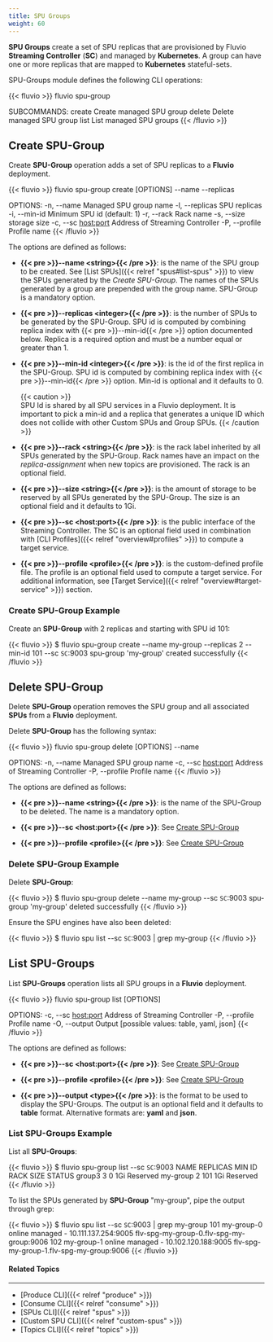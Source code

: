 ```yaml
---
title: SPU Groups
weight: 60
---
```


__SPU Groups__ create a set of SPU replicas that are provisioned by Fluvio __Streaming Controller__ (__SC__) and managed by __Kubernetes__. A group can have one or more replicas that are mapped to __Kubernetes__ stateful-sets. 

SPU-Groups module defines the following CLI operations: 

{{< fluvio >}}
fluvio spu-group <SUBCOMMAND>

SUBCOMMANDS:
    create    Create managed SPU group
    delete    Delete managed SPU group
    list      List managed SPU groups
{{< /fluvio >}}


## Create SPU-Group

Create __SPU-Group__ operation adds a set of SPU replicas to a __Fluvio__ deployment. 

{{< fluvio >}}
fluvio spu-group create [OPTIONS] --name <string> --replicas <replicas>

OPTIONS:
    -n, --name <string>          Managed SPU group name
    -l, --replicas <integer>     SPU replicas
    -i, --min-id <integer>       Minimum SPU id (default: 1)
    -r, --rack <string>          Rack name
    -s, --size <string>          storage size
    -c, --sc <host:port>         Address of Streaming Controller
    -P, --profile <profile>      Profile name
{{< /fluvio >}}

The options are defined as follows:

* <strong>{{< pre >}}--name &lt;string&gt;{{< /pre >}}</strong>:
is the name of the SPU group to be created. See [List SPUs]({{< relref "spus#list-spus" >}}) to view the SPUs generated by the *Create SPU-Group*. The names of the SPUs generated by a group are prepended with the group name. SPU-Group is a mandatory option.

* <strong>{{< pre >}}--replicas &lt;integer&gt;{{< /pre >}}</strong>:
is the number of SPUs to be generated by the SPU-Group. SPU id is computed by combining replica index with {{< pre >}}--min-id{{< /pre >}} option documented below. Replica is a required option and must be a number equal or greater than 1.

* <strong>{{< pre >}}--min-id &lt;integer&gt;{{< /pre >}}</strong>:
is the id of the first replica in the SPU-Group. SPU id is computed by combining replica index with {{< pre >}}--min-id{{< /pre >}} option. Min-id is optional and it defaults to 0.

    {{< caution >}}    
SPU Id is shared by all SPU services in a Fluvio deployment. It is important to pick a min-id and a replica that generates a unique ID which does not collide with other Custom SPUs and Group SPUs.
{{< /caution >}}

* <strong>{{< pre >}}--rack &lt;string&gt;{{< /pre >}}</strong>:
is the rack label inherited by all SPUs generated by the SPU-Group. Rack names have an impact on the *replica-assignment* when new topics are provisioned. The rack is an optional field.

* <strong>{{< pre >}}--size &lt;string&gt;{{< /pre >}}</strong>:
is the amount of storage to be reserved by all SPUs generated by the SPU-Group. The size is an optional field and it defaults to 1Gi.

* <strong>{{< pre >}}--sc &lt;host:port&gt;{{< /pre >}}</strong>:
is the public interface of the Streaming Controller. The SC is an optional field used in combination with [CLI Profiles]({{< relref "overview#profiles" >}}) to compute a target service.

* <strong>{{< pre >}}--profile &lt;profile&gt;{{< /pre >}}</strong>:
is the custom-defined profile file. The profile is an optional field used to compute a target service. For additional information, see [Target Service]({{< relref "overview#target-service" >}}) section.

### Create SPU-Group Example

Create an __SPU-Group__ with 2 replicas and starting with SPU id 101:

{{< fluvio >}}
$ fluvio spu-group create --name my-group --replicas 2 --min-id 101 --sc `SC`:9003
spu-group 'my-group' created successfully
{{< /fluvio >}}


## Delete SPU-Group

Delete __SPU-Group__ operation removes the SPU group and all associated __SPUs__ from a __Fluvio__ deployment. 

Delete __SPU-Group__ has the following syntax:

{{< fluvio >}}
fluvio spu-group delete [OPTIONS] --name <string>

OPTIONS:
    -n, --name <string>        Managed SPU group name
    -c, --sc <host:port>       Address of Streaming Controller
    -P, --profile <profile>    Profile name
{{< /fluvio >}}

The options are defined as follows:

* <strong>{{< pre >}}--name &lt;string&gt;{{< /pre >}}</strong>:
is the name of the SPU-Group to be deleted. The name is a mandatory option.

* <strong>{{< pre >}}--sc &lt;host:port&gt;{{< /pre >}}</strong>:
See [Create SPU-Group](#create-spu-group)

* <strong>{{< pre >}}--profile &lt;profile&gt;{{< /pre >}}</strong>:
See [Create SPU-Group](#create-spu-group)

### Delete SPU-Group Example

Delete __SPU-Group__: 

{{< fluvio >}}
$ fluvio spu-group delete --name my-group --sc `SC`:9003
spu-group 'my-group' deleted successfully
{{< /fluvio >}}

Ensure the SPU engines have also been deleted:

{{< fluvio >}}
$ fluvio spu list --sc `SC`:9003 | grep my-group
<empty>
{{< /fluvio >}}


## List SPU-Groups

List __SPU-Groups__ operation lists all SPU groups in a __Fluvio__ deployment. 

{{< fluvio >}}
fluvio spu-group list [OPTIONS]

OPTIONS:
    -c, --sc <host:port>       Address of Streaming Controller
    -P, --profile <profile>    Profile name
    -O, --output <type>        Output [possible values: table, yaml, json]
{{< /fluvio >}}

The options are defined as follows:

* <strong>{{< pre >}}--sc &lt;host:port&gt;{{< /pre >}}</strong>:
See [Create SPU-Group](#create-spu-group)

* <strong>{{< pre >}}--profile &lt;profile&gt;{{< /pre >}}</strong>:
See [Create SPU-Group](#create-spu-group)

* <strong>{{< pre >}}--output &lt;type&gt;{{< /pre >}}</strong>:
is the format to be used to display the SPU-Groups. The output is an optional field and it defaults to __table__ format. Alternative formats are: __yaml__ and __json__.

### List SPU-Groups Example

List all __SPU-Groups__: 

{{< fluvio >}}
$ fluvio spu-group list --sc `SC`:9003
 NAME      REPLICAS  MIN ID  RACK  SIZE  STATUS 
 group3       3           0         1Gi  Reserved 
 my-group     2         101         1Gi  Reserved 
{{< /fluvio >}}

To list the SPUs generated by __SPU-Group__ "my-group", pipe the output through grep:

{{< fluvio >}}
$ fluvio spu list --sc `SC`:9003 | grep my-group
 101  my-group-0  online  managed   -    10.111.137.254:9005  flv-spg-my-group-0.flv-spg-my-group:9006 
 102  my-group-1  online  managed   -    10.102.120.188:9005  flv-spg-my-group-1.flv-spg-my-group:9006 
{{< /fluvio >}}



#### Related Topics
-------------------
* [Produce CLI]({{< relref "produce" >}})
* [Consume CLI]({{< relref "consume" >}})
* [SPUs CLI]({{< relref "spus" >}})
* [Custom SPU CLI]({{< relref "custom-spus" >}})
* [Topics CLI]({{< relref "topics" >}})

